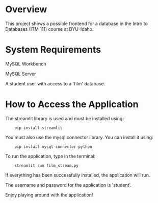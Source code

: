 # Overview

This project shows a possible frontend for a database in the Intro to Databases (ITM 111) course at BYU-Idaho.

# System Requirements

MySQL Workbench

MySQL Server

A student user with access to a 'film' database.

# How to Access the Application

The streamlit library is used and must be installed using:

```
    pip install streamlit
```

You must also use the mysql.connector library. You can install it using:

```
    pip install mysql-connector-python
```

To run the application, type in the terminal:

```
    streamlit run film_stream.py
```

If everything has been successfully installed, the application will run.

The username and password for the application is 'student'.

Enjoy playing around with the application!